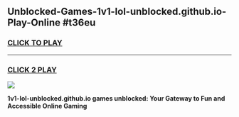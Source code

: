 
## Unblocked-Games-1v1-lol-unblocked.github.io-Play-Online #t36eu
<h3>
<a href="https://news.freeplayer.one?title=1v1-lol-unblocked.github.io&ref=3">CLICK TO PLAY</a></h3>
<hr>

<h3>
<a href="https://news.freeplayer.one?title=1v1-lol-unblocked.github.io&ref=3">CLICK 2 PLAY</a>
  
</h3>

<a href="https://news.freeplayer.one?title=1v1-lol-unblocked.github.io&ref=3"><img src="https://clearcache.store/games.png"></a>


**1v1-lol-unblocked.github.io games unblocked: Your Gateway to Fun and Accessible Online Gaming**

